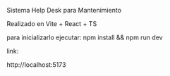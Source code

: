 Sistema Help Desk para Mantenimiento

Realizado en Vite + React + TS

para inicializarlo ejecutar:
npm install && npm run dev

link: 

http://localhost:5173
